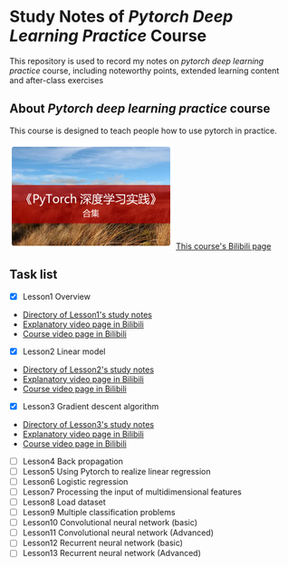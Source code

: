 # Study Notes of _Pytorch Deep Learning Practice_ Course
This repository is used to record my notes on _pytorch deep learning practice_ course, including noteworthy points, extended learning content and after-class exercises
## About _Pytorch deep learning practice_ course
This course is designed to teach people how to use pytorch in practice.


![Course screenshot from Bilibili](PytorchDeepLearningPracticeCourseScreenshot.png)
[This course's Bilibili page](https://www.bilibili.com/video/BV1Y7411d7Ys?)
## Task list
- [x] Lesson1 Overview
- [Directory of Lesson1's study notes](studyNotes/lesson1)
- [Explanatory video page in Bilibili](https://www.bilibili.com/video/BV12R4y1p7BG?spm_id_from=333.999.0.0)
- [Course video page in Bilibili](https://www.bilibili.com/video/BV1Y7411d7Ys?p=1)
- [x] Lesson2 Linear model
- [Directory of Lesson2's study notes](studyNotes/lesson2)
- [Explanatory video page in Bilibili](https://www.bilibili.com/video/BV1fN4y1377b/?vd_source=991f5e314cf15db946768ec01c49fc50)
- [Course video page in Bilibili](https://www.bilibili.com/video/BV1Y7411d7Ys?p=2)
- [x] Lesson3 Gradient descent algorithm
- [Directory of Lesson3's study notes](studyNotes/lesson3)
- [Explanatory video page in Bilibili](https://www.bilibili.com/video/BV1vd4y1q7av/?vd_source=991f5e314cf15db946768ec01c49fc50)
- [Course video page in Bilibili](https://www.bilibili.com/video/BV1Y7411d7Ys?p=3)
- [ ] Lesson4 Back propagation
- [ ] Lesson5 Using Pytorch to realize linear regression
- [ ] Lesson6 Logistic regression
- [ ] Lesson7 Processing the input of multidimensional features
- [ ] Lesson8 Load dataset
- [ ] Lesson9 Multiple classification problems
- [ ] Lesson10 Convolutional neural network (basic)
- [ ] Lesson11 Convolutional neural network (Advanced)
- [ ] Lesson12 Recurrent neural network (basic)
- [ ] Lesson13 Recurrent neural network (Advanced)
